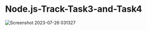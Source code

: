 # Node.js-Track-Task3-and-Task4

![Screenshot 2023-07-26 031327](https://github.com/imohamedsayed/Node.js-Track-Task3-and-Task24/assets/77249736/9d874ed3-7267-4fa8-b770-cd34c548449f)
